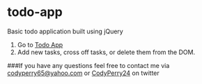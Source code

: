 # todo-app
Basic todo application built using jQuery

1. Go to [Todo App](http://cperry24.github.io/todo-app/)
2. Add new tasks, cross off tasks, or delete them from the DOM.

###If you have any questions feel free to contact me via 
codyperry65@yahoo.com or [CodyPerry24](https://twitter.com/CodyPerry24) on twitter
